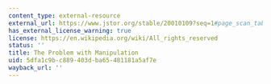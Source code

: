 ```yaml
---
content_type: external-resource
external_url: https://www.jstor.org/stable/20010109?seq=1#page_scan_tab_contents
has_external_license_warning: true
license: https://en.wikipedia.org/wiki/All_rights_reserved
status: ''
title: The Problem with Manipulation
uid: 5dfa1c9b-c889-403d-ba65-481181a5af7e
wayback_url: ''
---
```

